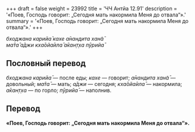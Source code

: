 +++
draft = false
weight = 23992
title = 'ЧЧ Антйа 12.91'
description = '«Поев, Господь говорит: „Сегодня мать накормила Меня до отвала“».'
summary = '«Поев, Господь говорит: „Сегодня мать накормила Меня до отвала“».'
+++

_бходжана карийа̄ кахе а̄нандита хан̃а̄  
ма̄та̄ а̄джи кха̄ойа̄ила̄ а̄кан̣т̣ха пӯрийа̄_

## Пословный перевод

_бходжана_ _карийа̄_ — после еды; _кахе_ — говорит; _а̄нандита_ _хан̃а̄_ — довольный; _ма̄та̄_ — мать; _а̄джи_ — сегодня; _кха̄ойа̄ила̄_ — накормила; _а̄кан̣т̣ха_ — по горло; _пӯрийа̄_ — наполнив.

## Перевод

**«Поев, Господь говорит: „Сегодня мать накормила Меня до отвала“».**
